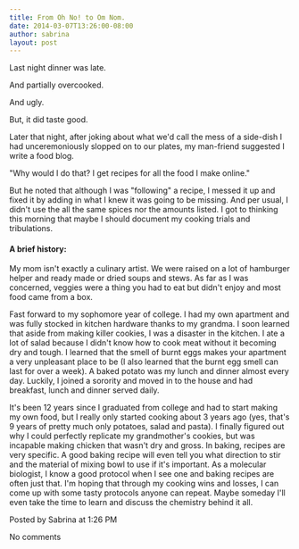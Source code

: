 ```yaml
---
title: From Oh No! to Om Nom.
date: 2014-03-07T13:26:00-08:00
author: sabrina
layout: post
---
```


Last night dinner was late.

And partially overcooked.

And ugly.

But, it did taste good.

Later that night, after joking about what we'd call the mess of a side-dish I had unceremoniously slopped on to our plates, my man-friend suggested I write a food blog.

"Why would I do that? I get recipes for all the food I make online."

But he noted that although I was "following" a recipe, I messed it up and fixed it by adding in what I knew it was going to be missing. And per usual, I didn't use the all the same spices nor the amounts listed. I got to thinking this morning that maybe I should document my cooking trials and tribulations.

#### A brief history:

My mom isn't exactly a culinary artist. We were raised on a lot of hamburger helper and ready made or dried soups and stews. As far as I was concerned, veggies were a thing you had to eat but didn't enjoy and most food came from a box.

Fast forward to my sophomore year of college. I had my own apartment and was fully stocked in kitchen hardware thanks to my grandma. I soon learned that aside from making killer cookies, I was a disaster in the kitchen. I ate a lot of salad because I didn't know how to cook meat without it becoming dry and tough. I learned that the smell of burnt eggs makes your apartment a very unpleasant place to be (I also learned that the burnt egg smell can last for over a week).  A baked potato was my lunch and dinner almost every day. Luckily, I joined a sorority and moved in to the house and had breakfast, lunch and dinner served daily.

It's been 12 years since I graduated from college and had to start making my own food, but I really only started cooking about 3 years ago (yes, that's 9 years of pretty much only potatoes, salad and pasta). I finally figured out why I could perfectly replicate my grandmother's cookies, but was incapable making chicken that wasn't dry and gross. In baking, recipes are very specific. A good baking recipe will even tell you what direction to stir and the material of mixing bowl to use if it's important. As a molecular biologist, I know a good protocol when I see one and baking recipes are often just that. I'm hoping that through my cooking wins and losses, I can come up with some tasty protocols anyone can repeat. Maybe someday I'll even take the time to learn and discuss the chemistry behind it all.





Posted by Sabrina at 1:26 PM

No comments
